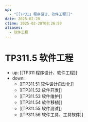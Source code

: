```yaml
---
up:
  - "[[TP311 程序设计、软件工程]]"
date: 2025-02-28
ctime: 2025-02-28T08:26:59
aliases:
  - 软件工程
---
```


# TP311.5 软件工程

- up: [[TP311 程序设计、软件工程]]
- down:	
	- [[TP311.51 软件设计自动化]]
	- [[TP311.52 软件开发]]
	- [[TP311.53 软件维护]]
	- [[TP311.54 软件移植]]
	- [[TP311.55 软件测试]]
	- [[TP311.56 软件工具、工具软件]]
	
